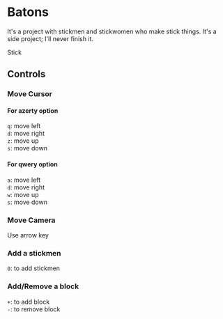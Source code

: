 # Batons
It's a project with stickmen and stickwomen who make stick things.
It's a side project; I'll never finish it.

Stick

## Controls
### Move Cursor
#### For azerty option
`q`: move left  
`d`: move right  
`z`: move up  
`s`: move down  
#### For qwery option
`a`: move left  
`d`: move right  
`w`: move up  
`s`: move down  
### Move Camera
Use arrow key
### Add a stickmen
`0`: to add stickmen
### Add/Remove a block
`+`: to add block  
`-`: to remove block
